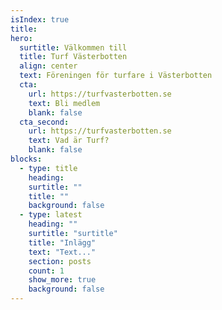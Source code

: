 ```yaml
---
isIndex: true
title: 
hero:
  surtitle: Välkommen till 
  title: Turf Västerbotten
  align: center
  text: Föreningen för turfare i Västerbotten
  cta:
    url: https://turfvasterbotten.se
    text: Bli medlem
    blank: false
  cta_second:
    url: https://turfvasterbotten.se
    text: Vad är Turf?
    blank: false
blocks:
  - type: title
    heading:
    surtitle: ""
    title: ""
    background: false
  - type: latest
    heading: ""
    surtitle: "surtitle"
    title: "Inlägg"
    text: "Text..."
    section: posts
    count: 1
    show_more: true
    background: false
---
```

